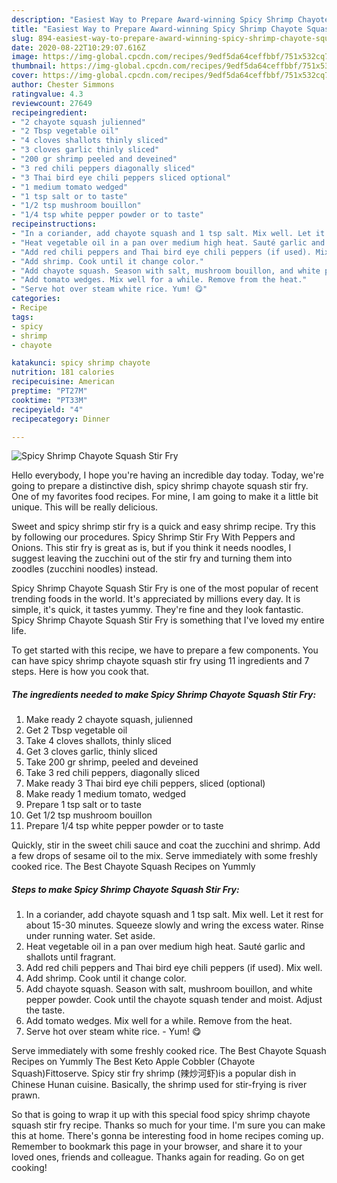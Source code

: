 ```yaml
---
description: "Easiest Way to Prepare Award-winning Spicy Shrimp Chayote Squash Stir Fry"
title: "Easiest Way to Prepare Award-winning Spicy Shrimp Chayote Squash Stir Fry"
slug: 894-easiest-way-to-prepare-award-winning-spicy-shrimp-chayote-squash-stir-fry
date: 2020-08-22T10:29:07.616Z
image: https://img-global.cpcdn.com/recipes/9edf5da64ceffbbf/751x532cq70/spicy-shrimp-chayote-squash-stir-fry-recipe-main-photo.jpg
thumbnail: https://img-global.cpcdn.com/recipes/9edf5da64ceffbbf/751x532cq70/spicy-shrimp-chayote-squash-stir-fry-recipe-main-photo.jpg
cover: https://img-global.cpcdn.com/recipes/9edf5da64ceffbbf/751x532cq70/spicy-shrimp-chayote-squash-stir-fry-recipe-main-photo.jpg
author: Chester Simmons
ratingvalue: 4.3
reviewcount: 27649
recipeingredient:
- "2 chayote squash julienned"
- "2 Tbsp vegetable oil"
- "4 cloves shallots thinly sliced"
- "3 cloves garlic thinly sliced"
- "200 gr shrimp peeled and deveined"
- "3 red chili peppers diagonally sliced"
- "3 Thai bird eye chili peppers sliced optional"
- "1 medium tomato wedged"
- "1 tsp salt or to taste"
- "1/2 tsp mushroom bouillon"
- "1/4 tsp white pepper powder or to taste"
recipeinstructions:
- "In a coriander, add chayote squash and 1 tsp salt. Mix well. Let it rest for about 15-30 minutes. Squeeze slowly and wring the excess water. Rinse under running water. Set aside."
- "Heat vegetable oil in a pan over medium high heat. Sauté garlic and shallots until fragrant."
- "Add red chili peppers and Thai bird eye chili peppers (if used). Mix well."
- "Add shrimp. Cook until it change color."
- "Add chayote squash. Season with salt, mushroom bouillon, and white pepper powder. Cook until the chayote squash tender and moist. Adjust the taste."
- "Add tomato wedges. Mix well for a while. Remove from the heat."
- "Serve hot over steam white rice. Yum! 😋"
categories:
- Recipe
tags:
- spicy
- shrimp
- chayote

katakunci: spicy shrimp chayote 
nutrition: 181 calories
recipecuisine: American
preptime: "PT27M"
cooktime: "PT33M"
recipeyield: "4"
recipecategory: Dinner

---
```



![Spicy Shrimp Chayote Squash Stir Fry](https://img-global.cpcdn.com/recipes/9edf5da64ceffbbf/751x532cq70/spicy-shrimp-chayote-squash-stir-fry-recipe-main-photo.jpg)

Hello everybody, I hope you're having an incredible day today. Today, we're going to prepare a distinctive dish, spicy shrimp chayote squash stir fry. One of my favorites food recipes. For mine, I am going to make it a little bit unique. This will be really delicious.

Sweet and spicy shrimp stir fry is a quick and easy shrimp recipe. Try this by following our procedures. Spicy Shrimp Stir Fry With Peppers and Onions. This stir fry is great as is, but if you think it needs noodles, I suggest leaving the zucchini out of the stir fry and turning them into zoodles (zucchini noodles) instead.

Spicy Shrimp Chayote Squash Stir Fry is one of the most popular of recent trending foods in the world. It's appreciated by millions every day. It is simple, it's quick, it tastes yummy. They're fine and they look fantastic. Spicy Shrimp Chayote Squash Stir Fry is something that I've loved my entire life.


To get started with this recipe, we have to prepare a few components. You can have spicy shrimp chayote squash stir fry using 11 ingredients and 7 steps. Here is how you cook that.

<!--inarticleads1-->

##### The ingredients needed to make Spicy Shrimp Chayote Squash Stir Fry:

1. Make ready 2 chayote squash, julienned
1. Get 2 Tbsp vegetable oil
1. Take 4 cloves shallots, thinly sliced
1. Get 3 cloves garlic, thinly sliced
1. Take 200 gr shrimp, peeled and deveined
1. Take 3 red chili peppers, diagonally sliced
1. Make ready 3 Thai bird eye chili peppers, sliced (optional)
1. Make ready 1 medium tomato, wedged
1. Prepare 1 tsp salt or to taste
1. Get 1/2 tsp mushroom bouillon
1. Prepare 1/4 tsp white pepper powder or to taste


Quickly, stir in the sweet chili sauce and coat the zucchini and shrimp. Add a few drops of sesame oil to the mix. Serve immediately with some freshly cooked rice. The Best Chayote Squash Recipes on Yummly 

<!--inarticleads2-->

##### Steps to make Spicy Shrimp Chayote Squash Stir Fry:

1. In a coriander, add chayote squash and 1 tsp salt. Mix well. Let it rest for about 15-30 minutes. Squeeze slowly and wring the excess water. Rinse under running water. Set aside.
1. Heat vegetable oil in a pan over medium high heat. Sauté garlic and shallots until fragrant.
1. Add red chili peppers and Thai bird eye chili peppers (if used). Mix well.
1. Add shrimp. Cook until it change color.
1. Add chayote squash. Season with salt, mushroom bouillon, and white pepper powder. Cook until the chayote squash tender and moist. Adjust the taste.
1. Add tomato wedges. Mix well for a while. Remove from the heat.
1. Serve hot over steam white rice. - Yum! 😋


Serve immediately with some freshly cooked rice. The Best Chayote Squash Recipes on Yummly The Best Keto Apple Cobbler (Chayote Squash)Fittoserve. Spicy stir fry shrimp (辣炒河虾)is a popular dish in Chinese Hunan cuisine. Basically, the shrimp used for stir-frying is river prawn. 

So that is going to wrap it up with this special food spicy shrimp chayote squash stir fry recipe. Thanks so much for your time. I'm sure you can make this at home. There's gonna be interesting food in home recipes coming up. Remember to bookmark this page in your browser, and share it to your loved ones, friends and colleague. Thanks again for reading. Go on get cooking!

